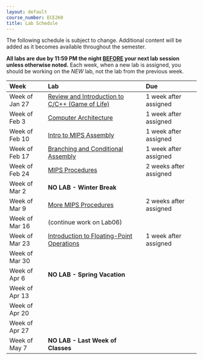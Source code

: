 ```yaml
---
layout: default
course_number: ECE260
title: Lab Schedule
---
```


The following schedule is subject to change.
Additional content will be added as it becomes available throughout the semester.<br>

<b>All labs are due by 11:59 PM the night <u>BEFORE</u> your next lab session unless otherwise noted.</b>
Each week, when a new lab is assigned, you should be working on the *NEW* lab, not the lab from the previous week.


**Week**       | **Lab**                                                                |  **Due**                                                                                                                   
:--------------|:-----------------------------------------------------------------------|:--------------------------    
Week of Jan 27 |  [Review and Introduction to C/C++ (Game of Life)](labs/lab01.html)    |  1 week after assigned
Week of Feb 3  |  [Computer Architecture](labs/lab02.html)                              |  1 week after assigned
Week of Feb 10 |  [Intro to MIPS Assembly](labs/lab03.html)                             |  1 week after assigned
Week of Feb 17 |  [Branching and Conditional Assembly](labs/lab04.html)                 |  1 week after assigned
Week of Feb 24 |  [MIPS Procedures](labs/lab05.html)                                    |  2 weeks after assigned
Week of Mar 2  |  **NO LAB - Winter Break**                                             |
Week of Mar 9  |  [More MIPS Procedures](labs/lab06.html)                               |  2 weeks after assigned
Week of Mar 16 |  (continue work on Lab06)                                              | 
Week of Mar 23 |  [Introduction to Floating-Point Operations](labs/lab07.html)          |  1 week after assigned
Week of Mar 30 |  |
Week of Apr 6  |  **NO LAB - Spring Vacation**                                          |
Week of Apr 13 |  |
Week of Apr 20 |  |
Week of Apr 27 |  |
Week of May 7  |  **NO LAB - Last Week of Classes**                                     |


<!-- Week of Jan 27 |  [Review and Introduction to C/C++ (Game of Life)](labs/lab01.html)    |  1 week after assigned -->
<!-- Week of Feb 3  |  [Computer Architecture](labs/lab02.html)                              |  1 week after assigned -->
<!-- Week of Feb 10 |  [Intro to MIPS Assembly](labs/lab03.html)                             |  1 week after assigned -->
<!-- Week of Feb 17 |  [Branching and Conditional Assembly](labs/lab04.html)                 |  1 week after assigned -->
<!-- Week of Feb 24 |  (continued from previous week on account of snow                      | -->
<!-- Week of Mar 2  |  **NO LAB - Winter Break**                                             | -->
<!-- Week of Mar 9  |  [MIPS Procedures](labs/lab05.html)                                    |  1 week after assigned -->
<!-- Week of Mar 16 |  [More MIPS Procedures](labs/lab06.html)                               |  2 weeks after assigned -->
<!-- Week of Mar 23 |  (continue work on Lab06)                                              |  -->
<!-- Week of Mar 30 |  [Introduction to Floating-Point Operations](labs/lab07.html)          |  1 week after assigned -->
<!-- Week of Apr 6  |  **NO LAB - Spring Vacation**                                          | -->
<!-- Week of Apr 13 |  [More Fun with Floats](labs/lab08.html)                               |  1 weeks after assigned -->
<!-- Week of Apr 20 |  [Introduction to ARM Assembly](labs/lab09.html)                       |  1 week after assigned -->
<!-- Week of Apr 27 |  [Loop and Function Optimization](labs/lab10.html)                     |  1 week after assigned -->
<!-- Week of May 7  |  **NO LAB - Last Week of Classes**                                     | -->
